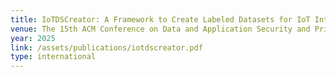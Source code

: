 ```yaml
---
title: IoTDSCreator: A Framework to Create Labeled Datasets for IoT Intrusion Detection Systems
venue: The 15th ACM Conference on Data and Application Security and Privacy (CODASPY '25)
year: 2025
link: /assets/publications/iotdscreator.pdf
type: international
---
```


